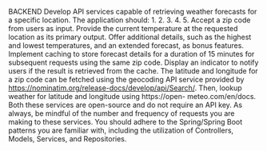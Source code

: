 BACKEND
Develop API services capable of retrieving weather forecasts for a specific location. The application should:
1.
2.
3.
4.
5.
Accept a zip code from users as input.
Provide the current temperature at the requested location as its primary output.
Offer additional details, such as the highest and lowest temperatures, and an extended forecast, as bonus features.
Implement caching to store forecast details for a duration of 15 minutes for subsequent requests using the same zip code.
Display an indicator to notify users if the result is retrieved from the cache.
The latitude and longitude for a zip code can be fetched using the geocoding API service provided by
https://nominatim.org/release-docs/develop/api/Search/. Then, lookup weather for latitude and longitude using https://open-
meteo.com/en/docs. Both these services are open-source and do not require an API key. As always, be mindful of the number
and frequency of requests you are making to these services.
You should adhere to the Spring/Spring Boot patterns you are familiar with, including the utilization of Controllers, Models,
Services, and Repositories.
